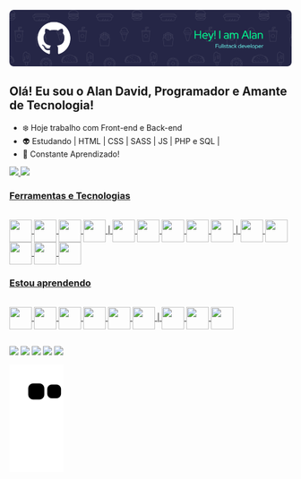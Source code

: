 ![Header](./github-header.png)
## Olá! Eu sou o Alan David, Programador e Amante de Tecnologia!

- :snowflake: Hoje trabalho com Front-end e Back-end
- :alien: Estudando | HTML | CSS | SASS | JS | PHP e SQL |
- :cookie: Constante Aprendizado!
<div align="align">
<a href="https://github.com/AlanDavid-007">
  <!--All themes: dark, radical, merko, gruvbox, tokyonight, onedark, cobalt, synthwave, highcontrast, dracula-->
<img height="180em" src="https://github-readme-stats.vercel.app/api/top-langs/?username=AlanDavid-007&layout=compact&langs_count=7&theme=tokyonight"/>
<img height="180em" src="https://github-readme-stats.vercel.app/api?username=AlanDavid-007&show_icons=true&theme=tokyonight&include_all_commits=true&count_private=true"/>
</div>

### Ferramentas e Tecnologias

<div style="display: inline_block"><br>
<img align="center" src="https://cdn.jsdelivr.net/gh/devicons/devicon/icons/git/git-original.svg" width="40" height="40"/>
<img align="center" src="https://cdn.jsdelivr.net/gh/devicons/devicon/icons/intellij/intellij-original.svg" width="40" height="40"/>
<img align="center" src="https://cdn.jsdelivr.net/gh/devicons/devicon/icons/vscode/vscode-original.svg" width="40" height="40"/>
<img align="center" src="https://cdn.jsdelivr.net/gh/devicons/devicon/icons/mysql/mysql-original.svg" width="40" height="40"/>
  |
<img align="center" src="https://cdn.jsdelivr.net/gh/devicons/devicon/icons/chrome/chrome-original.svg" width="40" height="40"/>
<img align="center" src="https://cdn.jsdelivr.net/gh/devicons/devicon/icons/codepen/codepen-plain.svg" width="40" height="40"/>
<img align="center" src="https://cdn.jsdelivr.net/gh/devicons/devicon/icons/github/github-original.svg" width="40" height="40"/>
<img align="center" src="https://cdn.jsdelivr.net/gh/devicons/devicon/icons/trello/trello-plain.svg" width="40" height="40"/>
<img align="center" src="https://cdn.jsdelivr.net/gh/devicons/devicon/icons/bitbucket/bitbucket-original.svg" width="40" height="40"/>
|
<img align="center" src="https://cdn.jsdelivr.net/gh/devicons/devicon/icons/inkscape/inkscape-original.svg" width="40" height="40"/>
<img align="center" src="https://cdn.jsdelivr.net/gh/devicons/devicon/icons/photoshop/photoshop-plain.svg" width="40" height="40"/>
<img align="center" src="https://cdn.jsdelivr.net/gh/devicons/devicon/icons/illustrator/illustrator-plain.svg" width="40" height="40"/>
<img align="center" src="https://cdn.jsdelivr.net/gh/devicons/devicon/icons/canva/canva-original.svg" width="40" height="40"/>
<img align="center" src="https://cdn.jsdelivr.net/gh/devicons/devicon/icons/figma/figma-original.svg" width="40" height="40"/>

</div>
  
### Estou aprendendo

<div style="display: inline_block"><br>
<img align="center" src="https://cdn.jsdelivr.net/gh/devicons/devicon/icons/html5/html5-original.svg" width="40" height="40"/>
<img align="center" src="https://cdn.jsdelivr.net/gh/devicons/devicon/icons/css3/css3-original.svg" width="40" height="40"/>
<img align="center" src="https://cdn.jsdelivr.net/gh/devicons/devicon/icons/sass/sass-original.svg" width="40" height="40"/>
<img align="center" src="https://cdn.jsdelivr.net/gh/devicons/devicon/icons/javascript/javascript-original.svg" width="40" height="40"/>
<img align="center" src="https://cdn.jsdelivr.net/gh/devicons/devicon/icons/jquery/jquery-original.svg" width="40" height="40"/>
<img align="center" src="https://cdn.jsdelivr.net/gh/devicons/devicon/icons/bootstrap/bootstrap-original.svg" width="40" height="40"/>
  |
<img align="center" src="https://cdn.jsdelivr.net/gh/devicons/devicon/icons/kotlin/kotlin-original.svg" width="40" height="40"/>
<img align="center" src="https://cdn.jsdelivr.net/gh/devicons/devicon/icons/php/php-original.svg" width="40" height="40"/>
<img align="center" src="https://cdn.jsdelivr.net/gh/devicons/devicon/icons/android/android-original.svg" width="40" height="40"/>


</div>
  <!--<img align="right" alt="Rafa-pic" height="150" style="border-radius:50px;" src="https://media.discordapp.net/attachments/639956127056134178/890373478988013628/Publicacoes_Instagram_1_1.png?width=676&height=676">-->
</div>
  
  ##
  
<div>
<a href="https://instagram.com/alanzoka_david" target="_blank"><img src="https://img.shields.io/badge/-Instagram-%23E4405F?style=for-the-badge&logo=instagram&logoColor=white" target="_blank"></a>
   <a href="https://discord.gg/mxUkFfvw" target="_blank"><img src="https://img.shields.io/badge/Discord-7289DA?style=for-the-badge&logo=discord&logoColor=white" target="_blank"></a> 
  <a href = "mailto:alandaviddev@gmail.com"><img src="https://img.shields.io/badge/Gmail-D14836?style=for-the-badge&logo=gmail&logoColor=white" target="_blank"></a>
<a href="https://www.linkedin.com/in/alan-silva-pereira-david-893171227/" target="_blank"><img src="https://img.shields.io/badge/-LinkedIn-%230077B5?style=for-the-badge&logo=linkedin&logoColor=white" target="_blank"></a>  
<a href="https://codepen.io/alandavid-007/" target="_blank"><img src="https://img.shields.io/badge/-codepen-%230077B5?style=for-the-badge&logo=codepen&logoColor=white" target="_blank"></a>  
  
 ![Snake animation](https://github.com/rafaballerini/rafaballerini/blob/output/github-contribution-grid-snake.svg)
  
 </div>
